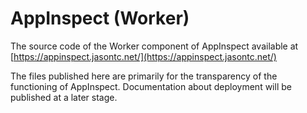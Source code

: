 # AppInspect (Worker)

The source code of the Worker component of AppInspect available at [https://appinspect.jasontc.net/](https://appinspect.jasontc.net/)

The files published here are primarily for the transparency of the functioning of AppInspect.   Documentation about deployment will be published at a later stage.
